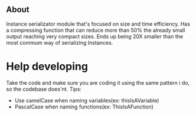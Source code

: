 ## About
Instance serializator module that's focused on size and time efficiency.
Has a compressing function that can reduce more than 50% the already small output reaching very compact sizes.
Ends up being 20X smaller than the most commum way of serializing Instances.

# Help developing
Take the code and make sure you are coding it using the same pattern i do, so the codebase does'nt.
Tips:
* Use camelCase when naming variables(ex: thisIsAVariable)
* PascalCase when naming functions(ex: ThisIsAFunction)
